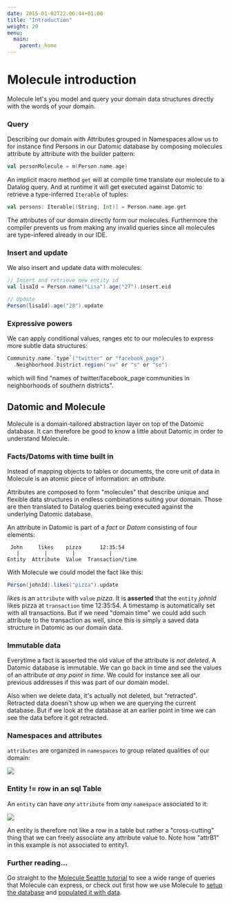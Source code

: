 ```yaml
---
date: 2015-01-02T22:06:44+01:00
title: "Introduction"
weight: 20
menu:
  main:
    parent: home
---
```


# Molecule introduction

Molecule let's you model and query your domain data structures directly with the words of your domain.

### Query

Describing our domain with Attributes grouped in Namespaces allow us to for instance find Persons in our Datomic database by composing molecules attribute by attribute with the builder pattern:

```scala
val personMolecule = m(Person.name.age)
```

An implicit macro method `get` will at compile time translate our molecule to a Datalog query. And at runtime it will get executed against Datomic to retrieve a type-inferred `Iterable` of tuples:

```scala
val persons: Iterable[(String, Int)] = Person.name.age.get
```

The attributes of our domain directly form our molecules. Furthermore the compiler prevents us from making any invalid queries since all molecules are type-infered already in our IDE.


### Insert and update

We also insert and update data with molecules:

```scala
// Insert and retrieve new entity id
val lisaId = Person.name("Lisa").age("27").insert.eid

// Update
Person(lisaId).age("28").update
```

### Expressive powers

We can apply conditional values, ranges etc to our molecules to express more subtle data structures:

```scala
Community.name.`type`("twitter" or "facebook_page")
  .Neighborhood.District.region("sw" or "s" or "se")
```
which will find "names of twitter/facebook_page communities in neighborhoods of southern districts".



## Datomic and Molecule

Molecule is a domain-tailored abstraction layer on top of the Datomic database. It can therefore be good to know a little about Datomic in order to understand Molecule.


### Facts/Datoms with time built in

Instead of mapping objects to tables or documents, the core unit of data in Molecule is an atomic piece of information: an _attribute_. 

Attributes are composed to form "molecules" that describe unique and flexible data structures in endless combinations suiting your domain. Those are then translated to Datalog queries being executed against the underlying Datomic database.

An attribute in Datomic is part of a _fact_ or _Datom_ consisting of four elements:

```
 John     likes    pizza      12:35:54
   |        |        |           |
Entity  Attribute  Value  Transaction/time
```

With Molecule we could model the fact like this:

```scala
Person(johnId).likes("pizza").update
```
_likes_ is an `attribute` with `value` _pizza_. It is **asserted** that the `entity` _johnId_ likes pizza at `transaction` time 12:35:54. A timestamp is automatically set with all transactions. But if we need "domain time" we could add such attribute to the transaction as well, since this is simply a saved data structure in Datomic as our domain data.

### Immutable data

Everytime a fact is asserted the old value of the attribute is _not deleted_. A Datomic database is immutable. We can go back in time and see the values of an attribute _at any point in time_. We could for instance see all our previous addresses if this was part of our domain model.

Also when we delete data, it's actually not deleted, but "retracted". Retracted data doesn't show up when we are querying the current database. But if we look at the database at an earlier point in time we can see the data before it got retracted.

### Namespaces and attributes

`attributes` are organized in `namespaces` to group related qualities of our domain:
 
![](/img/DatomicElements1.png)

### Entity != row in an sql Table

An `entity` can have _any_ `attribute` from _any_ `namespace` associated to it:

![](/img/DatomicElements2.png)

An entity is therefore not like a row in a table but rather a "cross-cutting" thing that we can freely associate any attribute value to. Note how "attrB1" in this example is not associated to entity1.



### Further reading...

Go straight to the [Molecule Seattle tutorial][tutorial] to see a wide range of
 queries that Molecule can express, or check out first how we use Molecule to 
 [setup the database][setup] and [populated it with data][populate].
 
 
[setup]: /manual/setup
[populate]: /manual/insert
[tutorial]: /tutorials/seattle